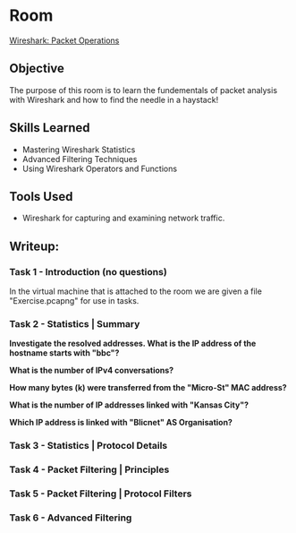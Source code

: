# Room

<a href="https://tryhackme.com/r/room/wiresharkpacketoperations" target="_blank">Wireshark: Packet Operations</a>

## Objective

The purpose of this room is to learn the fundementals of packet analysis with Wireshark and how to find the needle in a haystack!

## Skills Learned

- Mastering Wireshark Statistics
- Advanced Filtering Techniques
- Using Wireshark Operators and Functions

## Tools Used

- Wireshark for capturing and examining network traffic.

## Writeup:

### Task 1 - Introduction (no questions)

In the virtual machine that is attached to the room we are given a file "Exercise.pcapng" for use in tasks.

### Task 2 - Statistics | Summary

**Investigate the resolved addresses. What is the IP address of the hostname starts with "bbc"?**

**What is the number of IPv4 conversations?**

**How many bytes (k) were transferred from the "Micro-St" MAC address?**

**What is the number of IP addresses linked with "Kansas City"?**

**Which IP address is linked with "Blicnet" AS Organisation?**


### Task 3 - Statistics | Protocol Details
### Task 4 - Packet Filtering | Principles
### Task 5 - Packet Filtering | Protocol Filters
### Task 6 - Advanced Filtering